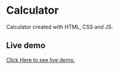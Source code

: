 # Calculator

Calculator created with HTML, CSS and JS.

## Live demo
[Click Here to see live demo.](https://lucasmorettorodrigues.github.io/calculator/)
